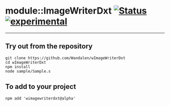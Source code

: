 
# module::ImageWriterDxt  [![Status](https://github.com/Wandalen/wImageWriterDxt/workflows/publish/badge.svg)](https://github.com/Wandalen/wImageWriterDxt/actions?query=workflow%3Apublish) [![experimental](https://img.shields.io/badge/stability-experimental-orange.svg)](https://github.com/emersion/stability-badges#experimental)

___

## Try out from the repository
```
git clone https://github.com/Wandalen/wImageWriterDxt
cd wImageWriterDxt
npm install
node sample/Sample.s
```

## To add to your project
```
npm add 'wimagewriterdxt@alpha'
```




